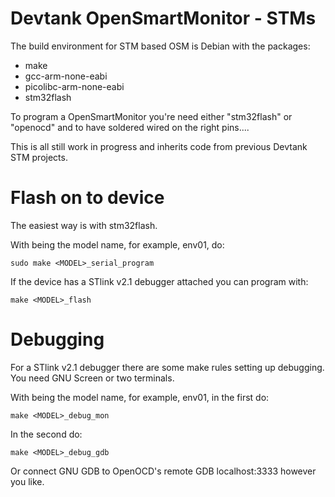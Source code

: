 Devtank OpenSmartMonitor - STMs
===============================

The build environment for STM based OSM is Debian with the packages:

* make
* gcc-arm-none-eabi
* picolibc-arm-none-eabi
* stm32flash

To program a OpenSmartMonitor you're need either "stm32flash" or "openocd" and to have soldered wired on the right pins....

This is all still work in progress and inherits code from previous Devtank STM projects.


Flash on to device
==================

The easiest way is with stm32flash.

With <MODEL> being the model name, for example, env01, do:

    sudo make <MODEL>_serial_program

If the device has a STlink v2.1 debugger attached you can program with:

    make <MODEL>_flash


Debugging
=========

For a STlink v2.1 debugger there are some make rules setting up debugging.
You need GNU Screen or two terminals.

With <MODEL> being the model name, for example, env01, in the first do:

    make <MODEL>_debug_mon

In the second do:

    make <MODEL>_debug_gdb


Or connect GNU GDB to OpenOCD's remote GDB localhost:3333 however you like. 
